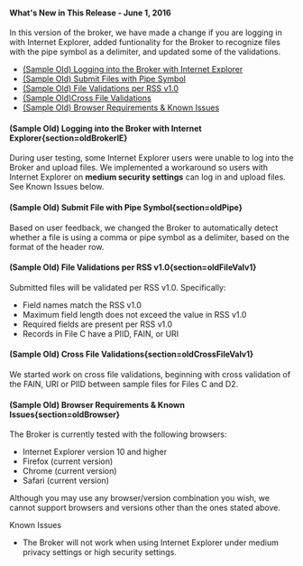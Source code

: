 #### What's New in This Release - June 1, 2016
In this version of the broker, we have made a change if you are logging in with Internet Explorer, added funtionality for the Broker to recognize files with the pipe symbol as a delimiter, and updated some of the validations.

* [(Sample Old) Logging into the Broker with Internet Explorer](#/help?section=oldBrokerIE)
* [(Sample Old) Submit Files with Pipe Symbol](#/help?section=oldPipe)
* [(Sample Old) File Validations per RSS v1.0](#/help?section=oldFileValv1)
* [(Sample Old)Cross File Validations](#/help?section=oldCrossFileValv1)
* [(Sample Old) Browser Requirements & Known Issues](#/help?section=oldBrowser)

#### (Sample Old) Logging into the Broker with Internet Explorer{section=oldBrokerIE}
During user testing, some Internet Explorer users were unable to log into the Broker and upload files. We implemented a workaround so users with Internet Explorer on __medium security settings__ can log in and upload files. See Known Issues below.

#### (Sample Old) Submit File with Pipe Symbol{section=oldPipe}
Based on user feedback, we changed the Broker to automatically detect whether a file is using a comma or pipe symbol as a delimiter, based on the format of the header row.

#### (Sample Old) File Validations per RSS v1.0{section=oldFileValv1}
Submitted files will be validated per RSS v1.0. Specifically:

* Field names match the RSS v1.0
* Maximum field length does not exceed the value in RSS v1.0
* Required fields are present per RSS v1.0
* Records in File C have a PIID, FAIN, or URI

#### (Sample Old) Cross File Validations{section=oldCrossFileValv1}
We started work on cross file validations, beginning with cross validation of the FAIN, URI or PIID between sample files for Files C and D2.

#### (Sample Old) Browser Requirements & Known Issues{section=oldBrowser}
The Broker is currently tested with the following browsers:

* Internet Explorer version 10 and higher
* Firefox (current version)
* Chrome (current version)
* Safari (current version)

Although you may use any browser/version combination you wish, we cannot support browsers and versions other than the ones stated above.

Known Issues

* The Broker will not work when using Internet Explorer under medium privacy settings or high security settings.